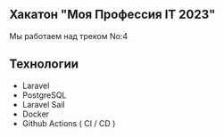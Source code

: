 
## Хакатон "Моя Профессия IT 2023"

Мы работаем над треком No:4

## Технологии

- Laravel
- PostgreSQL
- Laravel Sail
- Docker
- Github Actions ( CI / CD )

